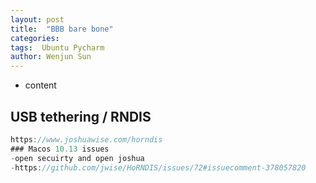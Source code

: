 ```yaml
---
layout: post
title:  "BBB bare bone"
categories: 
tags:  Ubuntu Pycharm 
author: Wenjun Sun
---
```


* content

## USB tethering / RNDIS
```js
https://www.joshuawise.com/horndis
### Macos 10.13 issues
-open secuirty and open joshua
-https://github.com/jwise/HoRNDIS/issues/72#issuecomment-378057820
```
